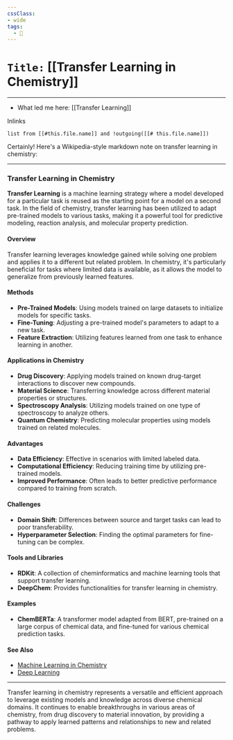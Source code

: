 ```yaml
---
cssClass:
- wide
tags:
  - 🧪
---
```


# `Title:` [[Transfer Learning in Chemistry]]
--- 

- What led me here: [[Transfer Learning]]

Inlinks
```dataview 
list from [[#this.file.name]] and !outgoing([[# this.file.name]]) 
```

Certainly! Here's a Wikipedia-style markdown note on transfer learning in chemistry:

---

### Transfer Learning in Chemistry

**Transfer Learning** is a machine learning strategy where a model developed for a particular task is reused as the starting point for a model on a second task. In the field of chemistry, transfer learning has been utilized to adapt pre-trained models to various tasks, making it a powerful tool for predictive modeling, reaction analysis, and molecular property prediction.

#### Overview

Transfer learning leverages knowledge gained while solving one problem and applies it to a different but related problem. In chemistry, it's particularly beneficial for tasks where limited data is available, as it allows the model to generalize from previously learned features.

#### Methods

- **Pre-Trained Models**: Using models trained on large datasets to initialize models for specific tasks.
- **Fine-Tuning**: Adjusting a pre-trained model's parameters to adapt to a new task.
- **Feature Extraction**: Utilizing features learned from one task to enhance learning in another.

#### Applications in Chemistry

- **Drug Discovery**: Applying models trained on known drug-target interactions to discover new compounds.
- **Material Science**: Transferring knowledge across different material properties or structures.
- **Spectroscopy Analysis**: Utilizing models trained on one type of spectroscopy to analyze others.
- **Quantum Chemistry**: Predicting molecular properties using models trained on related molecules.

#### Advantages

- **Data Efficiency**: Effective in scenarios with limited labeled data.
- **Computational Efficiency**: Reducing training time by utilizing pre-trained models.
- **Improved Performance**: Often leads to better predictive performance compared to training from scratch.

#### Challenges

- **Domain Shift**: Differences between source and target tasks can lead to poor transferability.
- **Hyperparameter Selection**: Finding the optimal parameters for fine-tuning can be complex.

#### Tools and Libraries

- **RDKit**: A collection of cheminformatics and machine learning tools that support transfer learning.
- **DeepChem**: Provides functionalities for transfer learning in chemistry.

#### Examples

- **ChemBERTa**: A transformer model adapted from BERT, pre-trained on a large corpus of chemical data, and fine-tuned for various chemical prediction tasks.

#### See Also

- [Machine Learning in Chemistry](https://en.wikipedia.org/wiki/Chemoinformatics)
- [Deep Learning](https://en.wikipedia.org/wiki/Deep_learning)

---

Transfer learning in chemistry represents a versatile and efficient approach to leverage existing models and knowledge across diverse chemical domains. It continues to enable breakthroughs in various areas of chemistry, from drug discovery to material innovation, by providing a pathway to apply learned patterns and relationships to new and related problems.